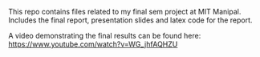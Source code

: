 This repo contains files related to my final sem project at MIT Manipal.<br/>
Includes the final report, presentation slides and latex code for the report.

A video demonstrating the final results can be found here: https://www.youtube.com/watch?v=WG_jhfAQHZU 
